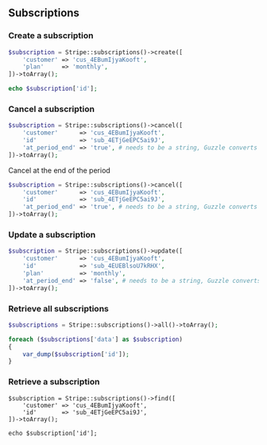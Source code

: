 ## Subscriptions

### Create a subscription

```php
$subscription = Stripe::subscriptions()->create([
	'customer' => 'cus_4EBumIjyaKooft',
	'plan'     => 'monthly',
])->toArray();

echo $subscription['id'];
```

### Cancel a subscription

```php
$subscription = Stripe::subscriptions()->cancel([
	'customer'      => 'cus_4EBumIjyaKooft',
	'id'            => 'sub_4ETjGeEPC5ai9J',
	'at_period_end' => 'true', # needs to be a string, Guzzle converts booleans to integers at the moment
])->toArray();
```

Cancel at the end of the period

```php
$subscription = Stripe::subscriptions()->cancel([
	'customer'      => 'cus_4EBumIjyaKooft',
	'id'            => 'sub_4ETjGeEPC5ai9J',
	'at_period_end' => 'true', # needs to be a string, Guzzle converts booleans to integers at the moment
])->toArray();
```

### Update a subscription

```php
$subscription = Stripe::subscriptions()->update([
	'customer'      => 'cus_4EBumIjyaKooft',
	'id'            => 'sub_4EUEBlsoU7kRHX',
	'plan'          => 'monthly',
	'at_period_end' => 'false', # needs to be a string, Guzzle converts booleans to integers at the moment
])->toArray();
```

### Retrieve all subscriptions

```php
$subscriptions = Stripe::subscriptions()->all()->toArray();

foreach ($subscriptions['data'] as $subscription)
{
	var_dump($subscription['id']);
}
```

### Retrieve a subscription

```
$subscription = Stripe::subscriptions()->find([
	'customer' => 'cus_4EBumIjyaKooft',
	'id'       => 'sub_4ETjGeEPC5ai9J',
])->toArray();

echo $subscription['id'];
```
